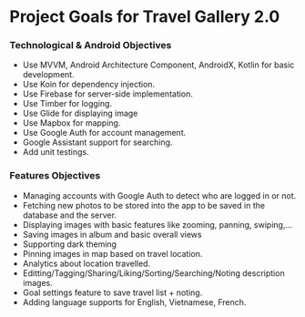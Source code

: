 # Project Goals for Travel Gallery 2.0

### Technological & Android Objectives

- Use MVVM, Android Architecture Component, AndroidX, Kotlin for basic development.
- Use Koin for dependency injection.
- Use Firebase for server-side implementation.
- Use Timber for logging.
- Use Glide for displaying image
- Use Mapbox for mapping.
- Use Google Auth for account management.
- Google Assistant support for searching.
- Add unit testings.

### Features Objectives
- Managing accounts with Google Auth to detect who are logged in or not.
- Fetching new photos to be stored into the app to be saved in the database and the server.
- Displaying images with basic features like zooming, panning, swiping,...
- Saving images in album and basic overall views
- Supporting dark theming
- Pinning images in map based on travel location.
- Analytics about location travelled.
- Editting/Tagging/Sharing/Liking/Sorting/Searching/Noting description images.
- Goal settings feature to save travel list + noting.
- Adding language supports for English, Vietnamese, French.




